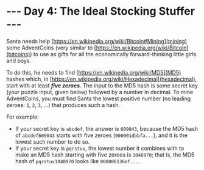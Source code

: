 # --- Day 4: The Ideal Stocking Stuffer ---

Santa needs help [https://en.wikipedia.org/wiki/Bitcoin#Mining](mining) some <span title="Hey, mined your own business!">AdventCoins</span> (very similar to [https://en.wikipedia.org/wiki/Bitcoin](bitcoins)) to use as gifts for all the economically forward-thinking little girls and boys.


To do this, he needs to find [https://en.wikipedia.org/wiki/MD5](MD5) hashes which, in [https://en.wikipedia.org/wiki/Hexadecimal](hexadecimal), start with at least <em><b>five zeroes</b></em>.  The input to the MD5 hash is some secret key (your puzzle input, given below) followed by a number in decimal. To mine AdventCoins, you must find Santa the lowest positive number (no leading zeroes: <code>1</code>, <code>2</code>, <code>3</code>, ...) that produces such a hash.


For example:


<ul>
<li>If your secret key is <code>abcdef</code>, the answer is <code>609043</code>, because the MD5 hash of <code>abcdef609043</code> starts with five zeroes (<code>000001dbbfa...</code>), and it is the lowest such number to do so.</li>
<li>If your secret key is <code>pqrstuv</code>, the lowest number it combines with to make an MD5 hash starting with five zeroes is <code>1048970</code>; that is, the MD5 hash of <code>pqrstuv1048970</code> looks like <code>000006136ef...</code>.</li>
</ul>
